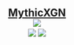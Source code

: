 <h2 align="center">
  <a href="https://mythicxgn.com">MythicXGN</a>
  <br>
  <a href="https://discord.com/users/847363776961314817"><img src="https://lanyard.cnrad.dev/api/847363776961314817?bg=23283d&borderRadius=8px"></img></a>
  <br>
  <picture>
    <source srcSet="https://github-readme-stats.vercel.app/api?username=MythicLBQ&rank_icon=github&theme=transparent&text_color=FFFFFF&title_color=FFFFFF" media="(prefers-color-scheme: dark)"/>
    <img src="https://github-readme-stats.vercel.app/api?username=MythicLBQ&show_icons=true" className="stats"></img>
  </picture>
  <picture>
    <source srcSet="https://github-readme-stats.vercel.app/api/top-langs/?username=MythicLBQ&layout=compact&theme=transparent&text_color=FFFFFF&title_color=FFFFFF" media="(prefers-color-scheme: dark)"/>
    <img src="https://github-readme-stats.vercel.app/api/top-langs/?username=MythicLBQ&layout=compact" className="stats"></img>
  </picture>
</h2>
